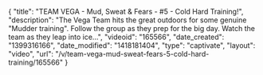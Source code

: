 {
    "title": "TEAM VEGA - Mud, Sweat & Fears - #5 - Cold Hard Training!",
    "description": "The Vega Team hits the great outdoors for some genuine \"Mudder training\". Follow the group as they prep for the big day. Watch the team as they leap into ice...",
    "videoid": "165566",
    "date_created": "1399316166",
    "date_modified": "1418181404",
    "type": "captivate",
    "layout": "video",
    "url": "\/v\/team-vega-mud-sweat-fears-5-cold-hard-training\/165566"
}